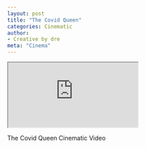 ```yaml
---
layout: post
title: "The Covid Queen"
categories: Cinematic
author:
- Creative by dre
meta: "Cinema"
---
```


<div class="ratio ratio-21x9">
  <iframe src="https://www.youtube.com/embed/tMyzNWq5fLs" title="New jekyll template" allowfullscreen></iframe>
</div>

The Covid Queen Cinematic Video